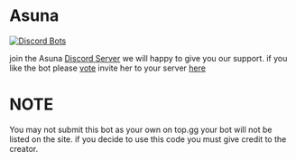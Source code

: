 # Asuna
[![Discord Bots](https://top.gg/api/widget/420907324945989632.svg)](https://top.gg/bot/420907324945989632)
 
 join the Asuna [Discord Server](https://discord.gg/uyEQkTT)
 we will happy to give you our support. if you like the bot please [vote](https://top.gg/bot/420907324945989632)
 invite her to your server [here](https://discordapp.com/api/oauth2/authorize?client_id=420907324945989632&permissions=1610018294&scope=bot)
 
 # NOTE
 You may not submit this bot as your own on top.gg your bot will not be listed on the site. if you decide to use this code you must give credit to the creator.
